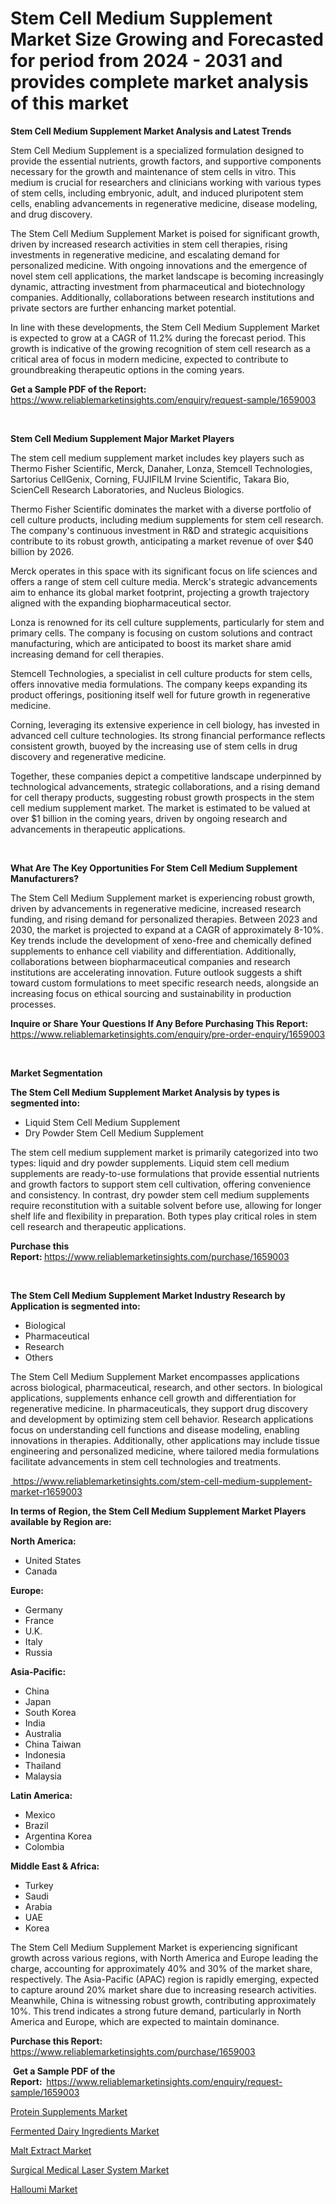 <p><h1>Stem Cell Medium Supplement Market Size Growing and Forecasted for period from 2024 - 2031 and provides complete market analysis of this market</h1></p><p><strong>Stem Cell Medium Supplement Market Analysis and Latest Trends</strong></p>
<p><p>Stem Cell Medium Supplement is a specialized formulation designed to provide the essential nutrients, growth factors, and supportive components necessary for the growth and maintenance of stem cells in vitro. This medium is crucial for researchers and clinicians working with various types of stem cells, including embryonic, adult, and induced pluripotent stem cells, enabling advancements in regenerative medicine, disease modeling, and drug discovery.</p><p>The Stem Cell Medium Supplement Market is poised for significant growth, driven by increased research activities in stem cell therapies, rising investments in regenerative medicine, and escalating demand for personalized medicine. With ongoing innovations and the emergence of novel stem cell applications, the market landscape is becoming increasingly dynamic, attracting investment from pharmaceutical and biotechnology companies. Additionally, collaborations between research institutions and private sectors are further enhancing market potential.</p><p>In line with these developments, the Stem Cell Medium Supplement Market is expected to grow at a CAGR of 11.2% during the forecast period. This growth is indicative of the growing recognition of stem cell research as a critical area of focus in modern medicine, expected to contribute to groundbreaking therapeutic options in the coming years.</p></p>
<p><strong>Get a Sample PDF of the Report:&nbsp;</strong> <a href="https://www.reliablemarketinsights.com/enquiry/request-sample/1659003?utm_campaign=1549&utm_medium=2&utm_source=Github&utm_content=ia&utm_term=13102024&utm_id=stem-cell-medium-supplement">https://www.reliablemarketinsights.com/enquiry/request-sample/1659003</a></p>
<p>&nbsp;</p>
<p><strong>Stem Cell Medium Supplement Major Market Players</strong></p>
<p><p>The stem cell medium supplement market includes key players such as Thermo Fisher Scientific, Merck, Danaher, Lonza, Stemcell Technologies, Sartorius CellGenix, Corning, FUJIFILM Irvine Scientific, Takara Bio, ScienCell Research Laboratories, and Nucleus Biologics. </p><p>Thermo Fisher Scientific dominates the market with a diverse portfolio of cell culture products, including medium supplements for stem cell research. The company's continuous investment in R&D and strategic acquisitions contribute to its robust growth, anticipating a market revenue of over $40 billion by 2026.</p><p>Merck operates in this space with its significant focus on life sciences and offers a range of stem cell culture media. Merck's strategic advancements aim to enhance its global market footprint, projecting a growth trajectory aligned with the expanding biopharmaceutical sector.</p><p>Lonza is renowned for its cell culture supplements, particularly for stem and primary cells. The company is focusing on custom solutions and contract manufacturing, which are anticipated to boost its market share amid increasing demand for cell therapies.</p><p>Stemcell Technologies, a specialist in cell culture products for stem cells, offers innovative media formulations. The company keeps expanding its product offerings, positioning itself well for future growth in regenerative medicine.</p><p>Corning, leveraging its extensive experience in cell biology, has invested in advanced cell culture technologies. Its strong financial performance reflects consistent growth, buoyed by the increasing use of stem cells in drug discovery and regenerative medicine.</p><p>Together, these companies depict a competitive landscape underpinned by technological advancements, strategic collaborations, and a rising demand for cell therapy products, suggesting robust growth prospects in the stem cell medium supplement market. The market is estimated to be valued at over $1 billion in the coming years, driven by ongoing research and advancements in therapeutic applications.</p></p>
<p>&nbsp;</p>
<p><strong>What Are The Key Opportunities For Stem Cell Medium Supplement Manufacturers?</strong></p>
<p><p>The Stem Cell Medium Supplement market is experiencing robust growth, driven by advancements in regenerative medicine, increased research funding, and rising demand for personalized therapies. Between 2023 and 2030, the market is projected to expand at a CAGR of approximately 8-10%. Key trends include the development of xeno-free and chemically defined supplements to enhance cell viability and differentiation. Additionally, collaborations between biopharmaceutical companies and research institutions are accelerating innovation. Future outlook suggests a shift toward custom formulations to meet specific research needs, alongside an increasing focus on ethical sourcing and sustainability in production processes.</p></p>
<p><strong>Inquire or Share Your Questions If Any Before Purchasing This Report:</strong> <a href="https://www.reliablemarketinsights.com/enquiry/pre-order-enquiry/1659003?utm_campaign=1549&utm_medium=2&utm_source=Github&utm_content=ia&utm_term=13102024&utm_id=stem-cell-medium-supplement">https://www.reliablemarketinsights.com/enquiry/pre-order-enquiry/1659003</a></p>
<p>&nbsp;</p>
<p><strong>Market Segmentation</strong></p>
<p><strong>The Stem Cell Medium Supplement Market Analysis by types is segmented into:</strong></p>
<p><ul><li>Liquid Stem Cell Medium Supplement</li><li>Dry Powder Stem Cell Medium Supplement</li></ul></p>
<p><p>The stem cell medium supplement market is primarily categorized into two types: liquid and dry powder supplements. Liquid stem cell medium supplements are ready-to-use formulations that provide essential nutrients and growth factors to support stem cell cultivation, offering convenience and consistency. In contrast, dry powder stem cell medium supplements require reconstitution with a suitable solvent before use, allowing for longer shelf life and flexibility in preparation. Both types play critical roles in stem cell research and therapeutic applications.</p></p>
<p><strong>Purchase this Report:&nbsp;</strong><a href="https://www.reliablemarketinsights.com/purchase/1659003?utm_campaign=1549&utm_medium=2&utm_source=Github&utm_content=ia&utm_term=13102024&utm_id=stem-cell-medium-supplement">https://www.reliablemarketinsights.com/purchase/1659003</a></p>
<p>&nbsp;</p>
<p><strong>The Stem Cell Medium Supplement Market Industry Research by Application is segmented into:</strong></p>
<p><ul><li>Biological</li><li>Pharmaceutical</li><li>Research</li><li>Others</li></ul></p>
<p><p>The Stem Cell Medium Supplement Market encompasses applications across biological, pharmaceutical, research, and other sectors. In biological applications, supplements enhance cell growth and differentiation for regenerative medicine. In pharmaceuticals, they support drug discovery and development by optimizing stem cell behavior. Research applications focus on understanding cell functions and disease modeling, enabling innovations in therapies. Additionally, other applications may include tissue engineering and personalized medicine, where tailored media formulations facilitate advancements in stem cell technologies and treatments.</p></p>
<p><a href="https://www.reliablemarketinsights.com/stem-cell-medium-supplement-market-r1659003?utm_campaign=1549&utm_medium=2&utm_source=Github&utm_content=ia&utm_term=13102024&utm_id=stem-cell-medium-supplement">&nbsp;https://www.reliablemarketinsights.com/stem-cell-medium-supplement-market-r1659003</a></p>
<p><strong>In terms of Region, the Stem Cell Medium Supplement Market Players available by Region are:</strong></p>
<p>
    <p> <strong> North America: </strong>
        <ul>
            <li>United States</li>
            <li>Canada</li>
        </ul>
        </p> 
    <p> <strong> Europe: </strong>
        <ul>
            <li>Germany</li>
            <li>France</li>
            <li>U.K.</li>
            <li>Italy</li>
            <li>Russia</li>
        </ul>
        </p> 
    <p> <strong> Asia-Pacific: </strong>
        <ul>
            <li>China</li>
            <li>Japan</li>
            <li>South Korea</li>
            <li>India</li>
            <li>Australia</li>
            <li>China Taiwan</li>
            <li>Indonesia</li>
            <li>Thailand</li>
            <li>Malaysia</li>
        </ul>
        </p> 
    <p> <strong> Latin America: </strong>
        <ul>
            <li>Mexico</li>
            <li>Brazil</li>
            <li>Argentina Korea</li>
            <li>Colombia</li>
        </ul>
        </p> 
    <p> <strong> Middle East & Africa: </strong>
        <ul>
            <li>Turkey</li>
            <li>Saudi</li>
            <li>Arabia</li>
            <li>UAE</li>
            <li>Korea</li>
        </ul>
    </p>
    </p>
<p><p>The Stem Cell Medium Supplement Market is experiencing significant growth across various regions, with North America and Europe leading the charge, accounting for approximately 40% and 30% of the market share, respectively. The Asia-Pacific (APAC) region is rapidly emerging, expected to capture around 20% market share due to increasing research activities. Meanwhile, China is witnessing robust growth, contributing approximately 10%. This trend indicates a strong future demand, particularly in North America and Europe, which are expected to maintain dominance.</p></p>
<p><strong>Purchase this Report: </strong><a href="https://www.reliablemarketinsights.com/purchase/1659003?utm_campaign=1549&utm_medium=2&utm_source=Github&utm_content=ia&utm_term=13102024&utm_id=stem-cell-medium-supplement">https://www.reliablemarketinsights.com/purchase/1659003</a></p>
<p>&nbsp;<strong>Get a Sample PDF of the Report:&nbsp;&nbsp;</strong><a href="https://www.reliablemarketinsights.com/enquiry/request-sample/1659003?utm_campaign=1549&utm_medium=2&utm_source=Github&utm_content=ia&utm_term=13102024&utm_id=stem-cell-medium-supplement">https://www.reliablemarketinsights.com/enquiry/request-sample/1659003</a></p>
<p><strong></strong></p>
<p><p><a href="https://www.linkedin.com/pulse/protein-supplements-market-overview-global-trends-future-prospects-ahzue?trk=public_post_embed_feed-article-content&utm_campaign=1549&utm_medium=2&utm_source=Github&utm_content=ia&utm_term=13102024&utm_id=stem-cell-medium-supplement">Protein Supplements Market</a></p><p><a href="https://www.linkedin.com/pulse/fermented-dairy-ingredients-market-drivers-challenges-forecast-ok3de?trk=public_post_embed_feed-article-content&utm_campaign=1549&utm_medium=2&utm_source=Github&utm_content=ia&utm_term=13102024&utm_id=stem-cell-medium-supplement">Fermented Dairy Ingredients Market</a></p><p><a href="https://www.linkedin.com/pulse/regulatory-landscape-its-influence-global-malt-extract-d1nse?trk=public_post_embed_feed-article-content&utm_campaign=1549&utm_medium=2&utm_source=Github&utm_content=ia&utm_term=13102024&utm_id=stem-cell-medium-supplement">Malt Extract Market</a></p><p><a href="https://github.com/mahnoor2003/Market-Research-Report-List-6/blob/main/surgical-medical-laser-system-market.md?utm_campaign=1549&utm_medium=2&utm_source=Github&utm_content=ia&utm_term=13102024&utm_id=stem-cell-medium-supplement">Surgical Medical Laser System Market</a></p><p><a href="https://www.linkedin.com/pulse/global-halloumi-market-trends-analysis-future-growth-prospects-etqqe?trk=public_post_embed_feed-article-content&utm_campaign=1549&utm_medium=2&utm_source=Github&utm_content=ia&utm_term=13102024&utm_id=stem-cell-medium-supplement">Halloumi Market</a></p></p>